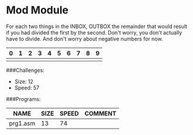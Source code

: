 # Mod Module

For each two things in the INBOX, OUTBOX the remainder that would result if you had divided the first by the second. Don't worry, you don't actually have to divide. And don't worry about negative numbers for now.

| 0   | 1   | 2   | 3   |  4  | 5   | 6   | 7   | 8   | 9   |
| --- | --- | --- | --- | --- | --- | --- | --- | --- | --- |
|     |     |     |     |     |     |     |     |     |     |

###Challenges:
- Size:  12
- Speed: 57

###Programs:

|NAME    |SIZE |SPEED|COMMENT|
| ---    | --- | --- |  ---  |
|prg1.asm| 13  |  74 |       |
